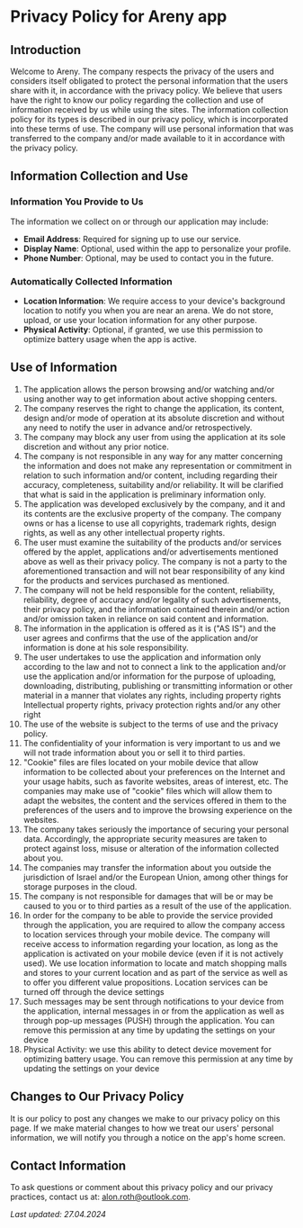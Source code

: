 # Privacy Policy for Areny app

## Introduction
Welcome to Areny.
The company respects the privacy of the users and considers itself obligated to protect the personal information that the users share with it, in accordance with the privacy policy. We believe that users have the right to know our policy regarding the collection and use of information received by us while using the sites. The information collection policy for its types is described in our privacy policy, which is incorporated into these terms of use. The company will use personal information that was transferred to the company and/or made available to it in accordance with the privacy policy.

## Information Collection and Use

### Information You Provide to Us
The information we collect on or through our application may include:
- **Email Address**: Required for signing up to use our service.
- **Display Name**: Optional, used within the app to personalize your profile.
- **Phone Number**: Optional, may be used to contact you in the future.

### Automatically Collected Information
- **Location Information**: We require access to your device's background location to notify you when you are near an arena. We do not store, upload, or use your location information for any other purpose.
- **Physical Activity**: Optional, if granted, we use this permission to optimize battery usage when the app is active.

## Use of Information
1. The application allows the person browsing and/or watching and/or using another way to get information about active shopping centers.
2. The company reserves the right to change the application, its content, design and/or mode of operation at its absolute discretion and without any need to notify the user in advance and/or retrospectively.
3. The company may block any user from using the application at its sole discretion and without any prior notice.
4. The company is not responsible in any way for any matter concerning the information and does not make any representation or commitment in relation to such information and/or content, including regarding their accuracy, completeness, suitability and/or reliability. It will be clarified that what is said in the application is preliminary information only.
5. The application was developed exclusively by the company, and it and its contents are the exclusive property of the company. The company owns or has a license to use all copyrights, trademark rights, design rights, as well as any other intellectual property rights.
6. The user must examine the suitability of the products and/or services offered by the applet, applications and/or advertisements mentioned above as well as their privacy policy. The company is not a party to the aforementioned transaction and will not bear responsibility of any kind for the products and services purchased as mentioned.
7. The company will not be held responsible for the content, reliability, reliability, degree of accuracy and/or legality of such advertisements, their privacy policy, and the information contained therein and/or action and/or omission taken in reliance on said content and information.
8. The information in the application is offered as it is ("AS IS") and the user agrees and confirms that the use of the application and/or information is done at his sole responsibility.
9. The user undertakes to use the application and information only according to the law and not to connect a link to the application and/or use the application and/or information for the purpose of uploading, downloading, distributing, publishing or transmitting information or other material in a manner that violates any rights, including property rights Intellectual property rights, privacy protection rights and/or any other right
10. The use of the website is subject to the terms of use and the privacy policy.
11. The confidentiality of your information is very important to us and we will not trade information about you or sell it to third parties.
12. "Cookie" files are files located on your mobile device that allow information to be collected about your preferences on the Internet and your usage habits, such as favorite websites, areas of interest, etc. The companies may make use of "cookie" files which will allow them to adapt the websites, the content and the services offered in them to the preferences of the users and to improve the browsing experience on the websites.
13. The company takes seriously the importance of securing your personal data. Accordingly, the appropriate security measures are taken to protect against loss, misuse or alteration of the information collected about you.
14. The companies may transfer the information about you outside the jurisdiction of Israel and/or the European Union, among other things for storage purposes in the cloud.
15. The company is not responsible for damages that will be or may be caused to you or to third parties as a result of the use of the application.
16. In order for the company to be able to provide the service provided through the application, you are required to allow the company access to location services through your mobile device. The company will receive access to information regarding your location, as long as the application is activated on your mobile device (even if it is not actively used). We use location information to locate and match shopping malls and stores to your current location and as part of the service as well as to offer you different value propositions. Location services can be turned off through the device settings
17. Such messages may be sent through notifications to your device from the application, internal messages in or from the application as well as through pop-up messages (PUSH) through the application. You can remove this permission at any time by updating the settings on your device
18. Physical Activity:  we use this ability to detect device movement for optimizing battery usage. You can remove this permission at any time by updating the settings on your device


## Changes to Our Privacy Policy
It is our policy to post any changes we make to our privacy policy on this page. If we make material changes to how we treat our users' personal information, we will notify you through a notice on the app's home screen.

## Contact Information
To ask questions or comment about this privacy policy and our privacy practices, contact us at: alon.roth@outlook.com.

_Last updated: 27.04.2024_
